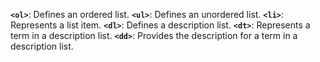 **`<ol>`**: Defines an ordered list.
**`<ul>`**: Defines an unordered list.
**`<li>`**: Represents a list item.
**`<dl>`**: Defines a description list.
**`<dt>`**: Represents a term in a description list.
**`<dd>`**: Provides the description for a term in a description list.